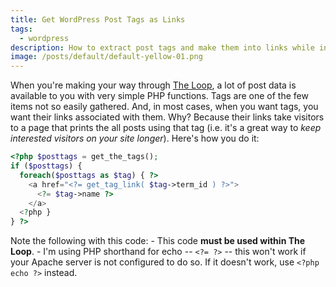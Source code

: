 ```yaml
---
title: Get WordPress Post Tags as Links
tags:
  - wordpress
description: How to extract post tags and make them into links while in The Loop.
image: /posts/default/default-yellow-01.png
---
```


When you're making your way through [The Loop](http://codex.wordpress.org/The_Loop "The Loop"), a lot of post data is available to you with very simple PHP functions. Tags are one of the few items not so easily gathered. And, in most cases, when you want tags, you want their links associated with them. Why? Because their links take visitors to a page that prints the all posts using that tag (i.e. it's a great way to *keep interested visitors on your site longer*). Here's how you do it:

```php
<?php $posttags = get_the_tags();
if ($posttags) {
  foreach($posttags as $tag) { ?>
    <a href="<?= get_tag_link( $tag->term_id ) ?>">
      <?= $tag->name ?>
    </a>
  <?php }
} ?>
```

Note the following with this code: - This code **must be used within The Loop**. - I'm using PHP shorthand for echo -- `<?= ?>` -- this won't work if your Apache server is not configured to do so. If it doesn't work, use `<?php echo ?>` instead.
